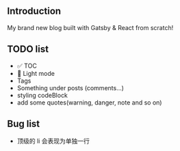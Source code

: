 ## Introduction

My brand new blog built with Gatsby & React from scratch!

## TODO list

-   ✅ TOC
-   🚧 Light mode
-   Tags
-   Something under posts (comments...)
-   styling codeBlock
-   add some quotes(warning, danger, note and so on)

## Bug list

-   顶级的 li 会表现为单独一行
